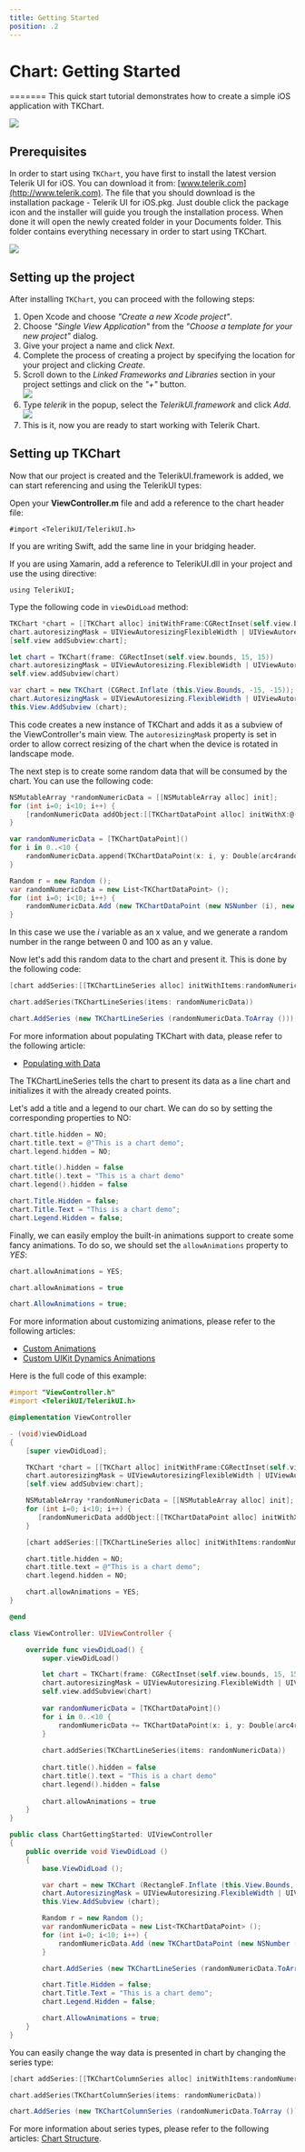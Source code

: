 ```yaml
---
title: Getting Started
position: .2
---
```


# Chart: Getting Started

=======
This quick start tutorial demonstrates how to create a simple iOS application with TKChart.

<img src="../images/chart-overview002.png"/>

## Prerequisites

In order to start using <code>TKChart</code>, you have first to install the latest version Telerik UI for iOS. You can download it from: [www.telerik.com](http://www.telerik.com). The file that you should download is the installation package - Telerik UI for iOS.pkg. Just double click the package icon and the installer will guide you trough the installation process. When done it will open the newly created folder in your Documents folder. This folder contains everything necessary in order to start using TKChart.

<img src="../images/chart-overview003.png"/>

## Setting up the project

After installing <code>TKChart</code>, you can proceed with the following steps:

<ol>
    <li>Open Xcode and choose <i>"Create a new Xcode project"</i>.</li>
    <li>Choose <i>"Single View Application"</i> from the <i>"Choose a template for your new project"</i> dialog.</li>
    <li>Give your project a name and click <i>Next</i>.</li>
    <li>Complete the process of creating a project by specifying the location for your project and clicking <i>Create</i>.</li>
    <li>Scroll down to the <i>Linked Frameworks and Libraries</i> section in your project settings and click on the <i>"+"</i> button. <br/>
    <img src="../images/chart-overview004.png"/></li>
    <li>Type <i>telerik</i> in the popup, select the <i>TelerikUI.framework</i> and click <i>Add</i>. <br/>
    <img src="../images/chart-overview005.png"/></li>
    <li>This is it, now you are ready to start working with Telerik Chart.</li>
</ol>

## Setting up TKChart

Now that our project is created and the TelerikUI.framework is added, we can start referencing and using the TelerikUI types:

Open your **ViewController.m** file and add a reference to the chart header file:

    #import <TelerikUI/TelerikUI.h>

If you are writing Swift, add the same line in your bridging header.

If you are using Xamarin, add a reference to TelerikUI.dll in your project and use the using directive:

    using TelerikUI;

Type the following code in <code>viewDidLoad</code> method:

```Objective-C
TKChart *chart = [[TKChart alloc] initWithFrame:CGRectInset(self.view.bounds, 15, 15)];
chart.autoresizingMask = UIViewAutoresizingFlexibleWidth | UIViewAutoresizingFlexibleHeight;
[self.view addSubview:chart];
```
```Swift
let chart = TKChart(frame: CGRectInset(self.view.bounds, 15, 15))
chart.autoresizingMask = UIViewAutoresizing.FlexibleWidth | UIViewAutoresizing.FlexibleHeight
self.view.addSubview(chart)
```
```C#
var chart = new TKChart (CGRect.Inflate (this.View.Bounds, -15, -15));
chart.AutoresizingMask = UIViewAutoresizing.FlexibleWidth | UIViewAutoresizing.FlexibleHeight;
this.View.AddSubview (chart);
```

This code creates a new instance of TKChart and adds it as a subview of the ViewController's main view. The <code>autoresizingMask</code> property is set in order to allow correct resizing of the chart when the device is rotated in landscape mode.

The next step is to create some random data that will be consumed by the chart. You can use the following code:

```Objective-C
NSMutableArray *randomNumericData = [[NSMutableArray alloc] init];
for (int i=0; i<10; i++) {
    [randomNumericData addObject:[[TKChartDataPoint alloc] initWithX:@(i) Y:@(arc4random()%100)]];
}
```
```Swift
var randomNumericData = [TKChartDataPoint]()
for i in 0..<10 {
    randomNumericData.append(TKChartDataPoint(x: i, y: Double(arc4random() % 100)))
}
```
```C#
Random r = new Random ();
var randomNumericData = new List<TKChartDataPoint> ();
for (int i=0; i<10; i++) {
    randomNumericData.Add (new TKChartDataPoint (new NSNumber (i), new NSNumber (r.Next (100))));
}
```

In this case we use the *i* variable as an x value, and we generate a random number in the range between 0 and 100 as an y value.

Now let's add this random data to the chart and present it. This is done by the following code:

```Objective-C
[chart addSeries:[[TKChartLineSeries alloc] initWithItems:randomNumericData]];
```
```Swift
chart.addSeries(TKChartLineSeries(items: randomNumericData))
```
```C#
chart.AddSeries (new TKChartLineSeries (randomNumericData.ToArray ()));
```

For more information about populating TKChart with data, please refer to the following article:

- [Populating with Data](populating-with-data)

The TKChartLineSeries tells the chart to present its data as a line chart and initializes it with the already created points.

Let's add a title and a legend to our chart. We can do so by setting the corresponding properties to NO:

```Objective-C
chart.title.hidden = NO;
chart.title.text = @"This is a chart demo";
chart.legend.hidden = NO;
```
```Swift
chart.title().hidden = false
chart.title().text = "This is a chart demo"
chart.legend().hidden = false
```
```C#
chart.Title.Hidden = false;
chart.Title.Text = "This is a chart demo";
chart.Legend.Hidden = false;
```

Finally, we can easily employ the built-in animations support to create some fancy animations. To do so, we should set the <code>allowAnimations</code> property to *YES*:

```Objective-C
chart.allowAnimations = YES;
```
```Swift
chart.allowAnimations = true
```
```C#
chart.AllowAnimations = true;
```

For more information about customizing animations, please refer to the following articles:

- [Custom Animations](animations/custom)
- [Custom UIKit Dynamics Animations](animations/custom-uikit-dynamics)

Here is the full code of this example:

```Objective-C
#import "ViewController.h"
#import <TelerikUI/TelerikUI.h>

@implementation ViewController

- (void)viewDidLoad
{
    [super viewDidLoad];

    TKChart *chart = [[TKChart alloc] initWithFrame:CGRectInset(self.view.bounds, 15, 15)];
    chart.autoresizingMask = UIViewAutoresizingFlexibleWidth | UIViewAutoresizingFlexibleHeight;
    [self.view addSubview:chart];

    NSMutableArray *randomNumericData = [[NSMutableArray alloc] init];
    for (int i=0; i<10; i++) {
       [randomNumericData addObject:[[TKChartDataPoint alloc] initWithX:@(i) Y:@(arc4random()%100)]];
    }

    [chart addSeries:[[TKChartLineSeries alloc] initWithItems:randomNumericData]];

    chart.title.hidden = NO;
    chart.title.text = @"This is a chart demo";
    chart.legend.hidden = NO;

    chart.allowAnimations = YES;
}

@end
```

```Swift
class ViewController: UIViewController {

    override func viewDidLoad() {
        super.viewDidLoad()

        let chart = TKChart(frame: CGRectInset(self.view.bounds, 15, 15))
        chart.autoresizingMask = UIViewAutoresizing.FlexibleWidth | UIViewAutoresizing.FlexibleHeight
        self.view.addSubview(chart)
        
        var randomNumericData = [TKChartDataPoint]()
        for i in 0..<10 {
            randomNumericData += TKChartDataPoint(x: i, y: Double(arc4random() % 100))
        }
        
        chart.addSeries(TKChartLineSeries(items: randomNumericData))
        
        chart.title().hidden = false
        chart.title().text = "This is a chart demo"
        chart.legend().hidden = false
        
        chart.allowAnimations = true    
    }
}
```
```C#
public class ChartGettingStarted: UIViewController
{
    public override void ViewDidLoad ()
    {
        base.ViewDidLoad ();

        var chart = new TKChart (RectangleF.Inflate (this.View.Bounds, -15, -15));
        chart.AutoresizingMask = UIViewAutoresizing.FlexibleWidth | UIViewAutoresizing.FlexibleHeight;
        this.View.AddSubview (chart);

        Random r = new Random ();
        var randomNumericData = new List<TKChartDataPoint> ();
        for (int i=0; i<10; i++) {
            randomNumericData.Add (new TKChartDataPoint (new NSNumber (i), new NSNumber (r.Next (100))));
        }

        chart.AddSeries (new TKChartLineSeries (randomNumericData.ToArray ()));

        chart.Title.Hidden = false;
        chart.Title.Text = "This is a chart demo";
        chart.Legend.Hidden = false;

        chart.AllowAnimations = true;
    }
}
```

You can easily change the way data is presented in chart by changing the series type:

```Objective-C
[chart addSeries:[[TKChartColumnSeries alloc] initWithItems:randomNumericData]];
```
```Swift
chart.addSeries(TKChartColumnSeries(items: randomNumericData))
```
```C#
chart.AddSeries (new TKChartColumnSeries (randomNumericData.ToArray ()));
```

For more information about series types, please refer to the following articles: [Chart Structure](structure).